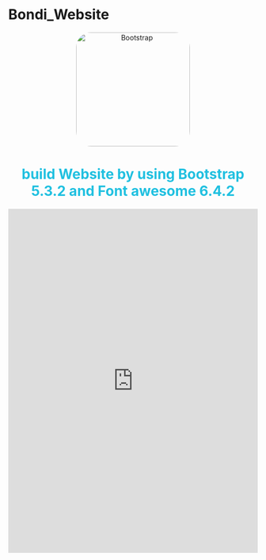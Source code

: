 # Bondi_Website

<div align="center">
				<img src="https://upload.wikimedia.org/wikipedia/commons/b/b2/Bootstrap_logo.svg" width="230" alt="Bootstrap" style="border-radius:30px;">
</div><div align="center">
        <h1 style="color:#20C0E0">build Website by using Bootstrap 5.3.2 and Font awesome 6.4.2</h1>
 </div>

<iframe src="https://www.linkedin.com/embed/feed/update/urn:li:ugcPost:7127586876521144320" height="694" width="504" frameborder="0" allowfullscreen="" title="Embedded post"></iframe>

